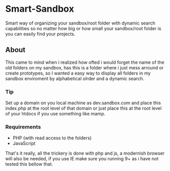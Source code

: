 # Smart-Sandbox
Smart way of organizing your sandbox/root folder with dynamic search capabilities so no matter how big or how small your sandbox/root folder is you can easily find your projects.

## About
This came to mind when i realized how ofted i would forget the name of the old folders on my sandbox, has this is a folder where i just mess arround or create prototypes, so I wanted a easy way to display all folders in my sandbox enviroment by alphabetical olrder and a dynamic search.

### Tip
Set up a domain on you local machine as dev.sandbox.com and place this index.php at the root level of that domain or just place this at the root level of your htdocs if you use something like mamp.

### Requirements

- PHP (with read access to the folders)
- JavaScript

That's it really, all the trickery is done with php and js, a modernish browser will also be needed, if you use IE make sure you running 9+ as i have not tested this bellow that.

